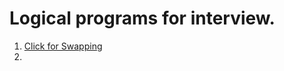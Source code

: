 # Logical programs for interview.
1. [Click for Swapping](#LogicalPrograms/LogicalPrograms/Swapping.cs)
2. 

